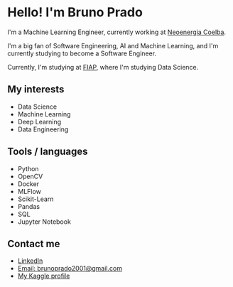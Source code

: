 # Hello! I'm Bruno Prado 


I'm a Machine Learning Engineer, currently working at [Neoenergia Coelba]([https://www.lactec.com.br/](https://www.neoenergia.com/web/bahia)).

I'm a big fan of Software Engineering, AI and Machine Learning, and I'm currently studying to become a Software Engineer.

Currently, I'm studying at [FIAP](https://www.fiap.com.br), where I'm studying Data Science.
  
  
## My interests
- Data Science
- Machine Learning
- Deep Learning
- Data Engineering


## Tools / languages

- Python 
- OpenCV
- Docker
- MLFlow
- Scikit-Learn
- Pandas
- SQL
- Jupyter Notebook

<!-- logo of the tools i use -->


## Contact me

- [LinkedIn](https://www.linkedin.com/in/bruno-prado-7b5b6b1a3/)
- [Email: brunoprado2001@gmail.com](mailto:brunopradocode@gmail.com)
- [My Kaggle profile](https://www.kaggle.com/brunocprado)



